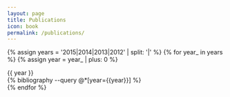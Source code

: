 ```yaml
---
layout: page
title: Publications
icon: book
permalink: /publications/
---
```

{% assign years = '2015|2014|2013|2012' | split: '|' %}
{% for year_ in years %}
  {% assign year = year_ | plus: 0 %}
  <div class="dated-entry">
    <div class="date">{{ year }}</div>
    <div class="dated-event">
      {% bibliography --query @*[year={{year}}] %}<br>
    </div>
  </div>
{% endfor %}
